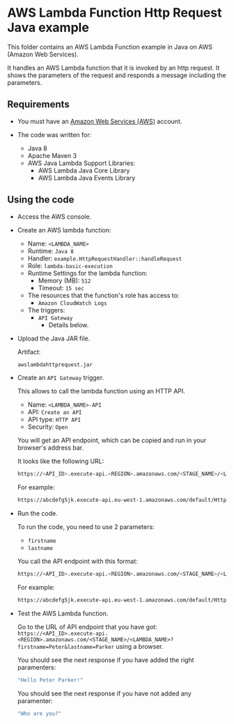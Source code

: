 # AWS Lambda Function Http Request Java example

This folder contains an AWS Lambda Function example in Java on AWS (Amazon Web Services).

It handles an AWS Lambda function that it is invoked by an http request. It shows the parameters of the request and responds a message including the parameters.

## Requirements

* You must have an [Amazon Web Services (AWS)](http://aws.amazon.com/) account.

* The code was written for:
 
  *  Java 8
  *  Apache Maven 3
  *  AWS Java Lambda Support Libraries:
     *  AWS Lambda Java Core Library
     *  AWS Lambda Java Events Library

## Using the code

* Access the AWS console.

* Create an AWS lambda function:
  * Name: `<LAMBDA_NAME>`
  * Runtime: `Java 8`
  * Handler: `example.HttpRequestHandler::handleRequest`
  * Role: `lambda-basic-execution`
  * Runtime Settings for the lambda function:
    * Memory (MB): `512`
    * Timeout: `15 sec`
  * The resources that the function's role has access to:
    * `Amazon CloudWatch Logs`
  * The triggers:
    * `API Gateway`
      * Details below.

* Upload the Java JAR file.

  Artifact:

  ```bash
  awslambdahttprequest.jar
  ```

* Create an `API Gateway` trigger.

  This allows to call the lambda function using an HTTP API.

  * Name: `<LAMBDA_NAME>-API`
  * API: `Create an API`
  * API type: `HTTP API`
  * Security: `Open`

  You will get an API endpoint, which can be copied and run in your browser's address bar.
  
  It looks like the following URL:
  
  ```bash
  https://<API_ID>.execute-api.<REGION>.amazonaws.com/<STAGE_NAME>/<LAMBDA_NAME>
  ```

  For example:

  ```bash
  https://abcdefg5jk.execute-api.eu-west-1.amazonaws.com/default/HttpRequestJava`
  ```

* Run the code.

  To run the code, you need to use 2 parameters:

  * `firstname`
  * `lastname`

  You call the API endpoint with this format: 
  
  ```bash
  https://<API_ID>.execute-api.<REGION>.amazonaws.com/<STAGE_NAME>/<LAMBDA_NAME>?firstname=<FIRST_NAME>&lastname=<LAST_NAME>
  ```

  For example:

  ```bash
  https://abcdefg5jk.execute-api.eu-west-1.amazonaws.com/default/HttpRequestPython?firstname=Peter&lastname=Parker
  ```

* Test the AWS Lambda function.

  Go to the URL of API endpoint that you have got: `https://<API_ID>.execute-api.<REGION>.amazonaws.com/<STAGE_NAME>/<LAMBDA_NAME>?firstname=Peter&lastname=Parker` using a browser.

  You should see the next response if you have added the right paramenters:

  ```bash
  "Hello Peter Parker!"
  ```

  You should see the next response if you have not added any paramenter:

  ```bash
  "Who are you?"
  ```
  